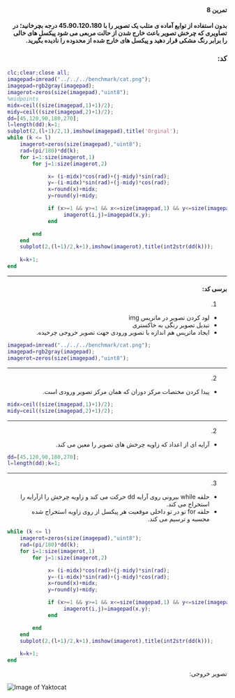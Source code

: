 <div dir="rtl">

#### تمرین 8
#### بدون استفاده از توابع آماده ی متلب یک تصویر را با 45،90،120،180 درجه بچرخانید؛ در تصاویری که چرخش تصویر باعث خارج شدن از حالت مربعی می شود پیکسل های خالی را برابر رنگ مشکی قرار دهید و پیکسل های خارج شده از محدوده را نادیده بگیرید. <br />

### کد:
</div>

```matlab
clc;clear;close all;
imagepad=imread("../../../benchmark/cat.png");
imagepad=rgb2gray(imagepad);
imagerot=zeros(size(imagepad),"uint8");
%midpoints
midx=ceil((size(imagepad,1)+1)/2);
midy=ceil((size(imagepad,2)+1)/2);
dd=[45,120,90,180,270];
l=length(dd);k=1;
subplot(2,(l+1)/2,1),imshow(imagepad),title('Orginal');
while (k <= l)
    imagerot=zeros(size(imagepad),"uint8");
    rad=(pi/180)*dd(k);
    for i=1:size(imagerot,1)
        for j=1:size(imagerot,2)

             x= (i-midx)*cos(rad)+(j-midy)*sin(rad);
             y=-(i-midx)*sin(rad)+(j-midy)*cos(rad);
             x=round(x)+midx;
             y=round(y)+midy;

             if (x>=1 && y>=1 && x<=size(imagepad,1) && y<=size(imagepad,2))
                  imagerot(i,j)=imagepad(x,y);        
             end

        end
    end
    subplot(2,(l+1)/2,k+1),imshow(imagerot),title(int2str(dd(k)));
    
    k=k+1;
end
```
---
<div dir="rtl">

#### برسی کد:

1.
- لود کردن تصویر در ماتریس img <br />
- تبدیل تصویر رنگی به خاکستری
- ایجاد ماتریس هم اندازه با تصویر ورودی جهت تصویر خروجی چرخیده.
</div>

```matlab
imagepad=imread("../../../benchmark/cat.png");
imagepad=rgb2gray(imagepad);
imagerot=zeros(size(imagepad),"uint8");
```
---
<div dir="rtl">

2.
-  پیدا کردن مختصات مرکز دوران  که همان مرکز تصویر ورودی است.<br />
</div>

```matlab
midx=ceil((size(imagepad,1)+1)/2);
midy=ceil((size(imagepad,2)+1)/2);
```
---
<div dir="rtl">

2.
-  آرایه ای از اعداد که زاویه چرخش های تصویر را معین می کند.<br />
</div>

```matlab
dd=[45,120,90,180,270];
l=length(dd);k=1;
```
---
<div dir="rtl">

3.
-  حلقه while  بیرونی روی آرایه dd حرکت می کند و زاویه چرخش را ازآرایه  را  استخراج می کند.<br/>
- حلقه for تو در تو داخلی موقعیت هر پیکسل از روی زاویه استخراج شده محسبه و ترسیم می کند.
</div>

```matlab
while (k <= l)
    imagerot=zeros(size(imagepad),"uint8");
    rad=(pi/180)*dd(k);
    for i=1:size(imagerot,1)
        for j=1:size(imagerot,2)

             x= (i-midx)*cos(rad)+(j-midy)*sin(rad);
             y=-(i-midx)*sin(rad)+(j-midy)*cos(rad);
             x=round(x)+midx;
             y=round(y)+midy;

             if (x>=1 && y>=1 && x<=size(imagepad,1) && y<=size(imagepad,2))
                  imagerot(i,j)=imagepad(x,y);        
             end

        end
    end
    subplot(2,(l+1)/2,k+1),imshow(imagerot),title(int2str(dd(k)));
    
    k=k+1;
end
```
<div dir="rtl">
تصویر خروجی:<br />
</div>

![Image of Yaktocat](result.jpg)
